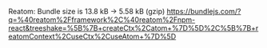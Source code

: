 Reatom: Bundle size is 13.8 kB -> 5.58 kB (gzip)
https://bundlejs.com/?q=%40reatom%2Fframework%2C%40reatom%2Fnpm-react&treeshake=%5B%7B+createCtx%2Catom+%7D%5D%2C%5B%7B+reatomContext%2CuseCtx%2CuseAtom+%7D%5D